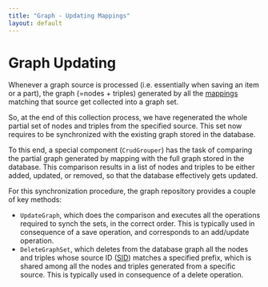 ```yaml
---
title: "Graph - Updating Mappings" 
layout: default
---
```


# Graph Updating

Whenever a graph source is processed (i.e. essentially when saving an item or a part), the graph (=nodes + triples) generated by all the [mappings](mappings) matching that source get collected into a graph set.

So, at the end of this collection process, we have regenerated the whole partial set of nodes and triples from the specified source. This set now requires to be synchronized with the existing graph stored in the database.

To this end, a special component (`CrudGrouper`) has the task of comparing the partial graph generated by mapping with the full graph stored in the database. This comparison results in a list of nodes and triples to be either added, updated, or removed, so that the database effectively gets updated.

For this synchronization procedure, the graph repository provides a couple of key methods:

- `UpdateGraph`, which does the comparison and executes all the operations required to synch the sets, in the correct order. This is typically used in consequence of a save operation, and corresponds to an add/update operation.
- `DeleteGraphSet`, which deletes from the database graph all the nodes and triples whose source ID ([SID](mappings.md#source-id-sid)) matches a specified prefix, which is shared among all the nodes and triples generated from a specific source. This is typically used in consequence of a delete operation.
